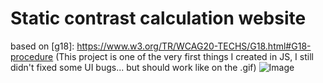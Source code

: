 # Static contrast calculation website  
based on [g18]: https://www.w3.org/TR/WCAG20-TECHS/G18.html#G18-procedure
(This project is one of the very first things I created in JS, I still didn't fixed some UI bugs... but should work like on the .gif)
![Image](https://i.imgur.com/smfH33m.gif)
